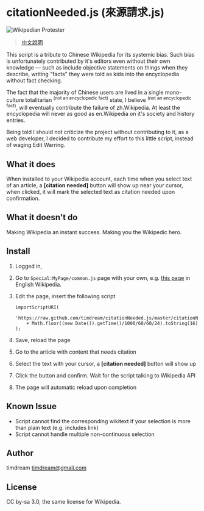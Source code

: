 citationNeeded.js (來源請求.js)
==============================

![Wikipedian Protester](http://imgs.xkcd.com/comics/wikipedian_protester.png)

> [中文說明](http://blog.timc.idv.tw/posts/citation-needed)

This script is a tribute to Chinese Wikipedia for its systemic bias. Such bias is unfortunately contributed by it's editors even without their own knowledge &mdash; such as include objective statements on things when they describe, writing "facts" they were told as kids into the encyclopedia without fact checking.

The fact that the majority of Chinese users are lived in a single mono-culture totalitarian <sup>(not an encyclopedic fact)</sup> state, I believe <sup>(not an encyclopedic fact)</sup>, will eventually contribute the failure of zh.Wikipedia. At least the encyclopedia will never as good as en.Wikipedia on it's society and history entries.

Being told I should not criticize the project without contributing to it, as a web developer, I decided to contribute my effort to this little script, instead of waging Edit Warring.

## What it does

When installed to your Wikipedia account, each time when you select text of an article, a **[citation needed]** button will show up near your cursor, when clicked, it will mark the selected text as citation needed upon confirmation.

## What it doesn't do

Making Wikipedia an instant success. Making you the Wikipedic hero.

## Install

1.  Logged in,

2.  Go to `Special:MyPage/common.js` page with your own, e.g. [this page](https://secure.wikimedia.org/wikipedia/en/wiki/Special:MyPage/common.js) in English Wikipedia.

3.  Edit the page, insert the following script

		importScriptURI(
			'https://raw.github.com/timdream/citationNeeded.js/master/citationNeeded.min.js?'
			+ Math.floor((new Date()).getTime()/1000/60/60/24).toString(16)
		);

4.  Save, reload the page

5.  Go to the article with content that needs citation

6.  Select the text with your cursor, a **[citation needed]** button will show up

7.  Click the button and confirm. Wait for the script talking to Wikipedia API

8.  The page will automatic reload upon completion

## Known Issue

* Script cannot find the corresponding wikitext if your selection is more than plain text (e.g. includes link)
* Script cannot handle multiple non-continuous selection

## Author

timdream <timdream@gmail.com>

## License

CC by-sa 3.0, the same license for Wikipedia.